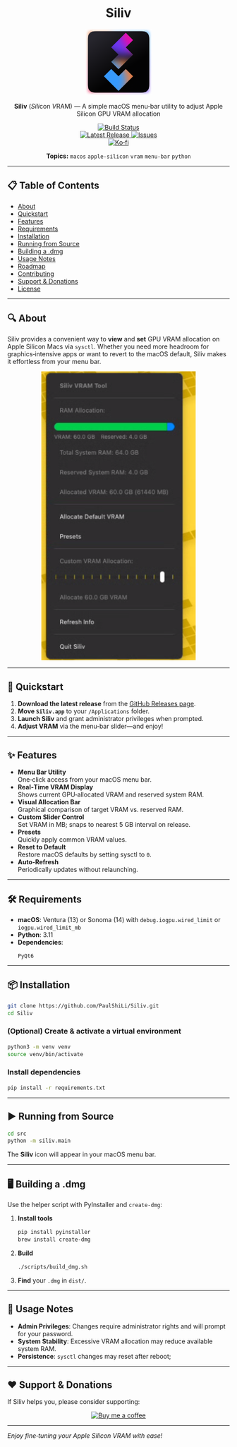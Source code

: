 <div align="center">
  <h1>Siliv</h1>
  <img src="assets/icons/logo.png" alt="Siliv Logo" width="150" height="150">
  <p>
    <strong>Siliv</strong> (<em>Sili</em>con <em>V</em>RAM) — A simple macOS menu‑bar utility to adjust Apple Silicon GPU VRAM allocation
  </p>
  <p>
    <a href="https://github.com/PaulShiLi/Siliv/actions/workflows/release.yml">
      <img src="https://github.com/PaulShiLi/Siliv/actions/workflows/release.yml/badge.svg" alt="Build Status">
    </a>
    <br>
    <a href="https://github.com/PaulShiLi/Siliv/releases/latest">
      <img src="https://img.shields.io/github/v/release/PaulShiLi/Siliv?style=for-the-badge" alt="Latest Release">
    </a>
    <a href="https://github.com/PaulShiLi/Siliv/issues">
      <img src="https://img.shields.io/github/issues/PaulShiLi/Siliv?style=for-the-badge" alt="Issues">
    </a>
    <br>
    <a href="https://ko-fi.com/sub01">
        <img src="https://img.shields.io/badge/Ko--fi-F16061?style=for-the-badge&logo=ko-fi&logoColor=white" alt="Ko‑fi">
    </a>
  </p>
  <p>
    <strong>Topics:</strong>
    <code>macos</code> <code>apple-silicon</code> <code>vram</code> <code>menu-bar</code> <code>python</code>
  </p>
</div>

---

## 📋 Table of Contents

- [About](#about)  
- [Quickstart](#quickstart)  
- [Features](#features)  
- [Requirements](#requirements)  
- [Installation](#installation)  
- [Running from Source](#running-from-source)  
- [Building a .dmg](#building-a-dmg)  
- [Usage Notes](#usage-notes)  
- [Roadmap](#roadmap)  
- [Contributing](#contributing)  
- [Support & Donations](#support--donations)  
- [License](#license)

---

## 🔍 About

Siliv provides a convenient way to **view** and **set** GPU VRAM allocation on Apple Silicon Macs via `sysctl`. Whether you need more headroom for graphics‑intensive apps or want to revert to the macOS default, Siliv makes it effortless from your menu bar.

<div align="center">
  <img src="assets/imgs/app_1.png" alt="Siliv Application Menu Screenshot" width="350">
</div>

---

## 🚀 Quickstart

1. **Download the latest release** from the [GitHub Releases page](https://github.com/PaulShiLi/Siliv/releases).  
2. **Move `Siliv.app`** to your `/Applications` folder.  
3. **Launch Siliv** and grant administrator privileges when prompted.  
4. **Adjust VRAM** via the menu‑bar slider—and enjoy!  

---

## ✨ Features

- **Menu Bar Utility**  
  One‑click access from your macOS menu bar.  
- **Real‑Time VRAM Display**  
  Shows current GPU‑allocated VRAM and reserved system RAM.  
- **Visual Allocation Bar**  
  Graphical comparison of target VRAM vs. reserved RAM.  
- **Custom Slider Control**  
  Set VRAM in MB; snaps to nearest 5 GB interval on release.  
- **Presets**  
  Quickly apply common VRAM values.  
- **Reset to Default**  
  Restore macOS defaults by setting sysctl to `0`.  
- **Auto‑Refresh**  
  Periodically updates without relaunching.

---

## 🛠️ Requirements

- **macOS**: Ventura (13) or Sonoma (14) with `debug.iogpu.wired_limit` or `iogpu.wired_limit_mb`
- **Python**: 3.11
- **Dependencies**:  
  ```text
  PyQt6
  ```

---

## 📦 Installation

```bash
git clone https://github.com/PaulShiLi/Siliv.git
cd Siliv
```

### (Optional) Create & activate a virtual environment

```bash
python3 -m venv venv
source venv/bin/activate
```

### Install dependencies

```bash
pip install -r requirements.txt
```

---

## ▶️ Running from Source

```bash
cd src
python -m siliv.main
```

The **Siliv** icon will appear in your macOS menu bar.

---

## 🖥️ Building a .dmg

Use the helper script with PyInstaller and `create-dmg`:

1. **Install tools**  
   ```bash
   pip install pyinstaller
   brew install create-dmg
   ```
2. **Build**  
   ```bash
   ./scripts/build_dmg.sh
   ```
3. **Find** your `.dmg` in `dist/`.

---

## 📝 Usage Notes

- **Admin Privileges**: Changes require administrator rights and will prompt for your password.  
- **System Stability**: Excessive VRAM allocation may reduce available system RAM.  
- **Persistence**: `sysctl` changes may reset after reboot;

---

## ❤️ Support & Donations

If Siliv helps you, please consider supporting:

<p align="center">
  <a href="https://ko-fi.com/sub01">
    <img src="https://www.ko-fi.com/img/githubbutton_sm.svg" alt="Buy me a coffee">
  </a>
</p>

---

*Enjoy fine‑tuning your Apple Silicon VRAM with ease!*  